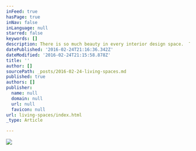 ```yaml
---
inFeed: true
hasPage: true
inNav: false
inLanguage: null
starred: false
keywords: []
description: There is so much beauty in every interior design space.  The use of color even in subtle ways can make a huge difference
datePublished: '2016-02-24T21:16:36.342Z'
dateModified: '2016-02-24T21:15:58.878Z'
title: ''
author: []
sourcePath: _posts/2016-02-24-living-spaces.md
published: true
authors: []
publisher:
  name: null
  domain: null
  url: null
  favicon: null
url: living-spaces/index.html
_type: Article

---
```

![](https://the-grid-user-content.s3-us-west-2.amazonaws.com/8d55b4ad-1998-4ae5-80df-119dc8a7d78d.jpg)